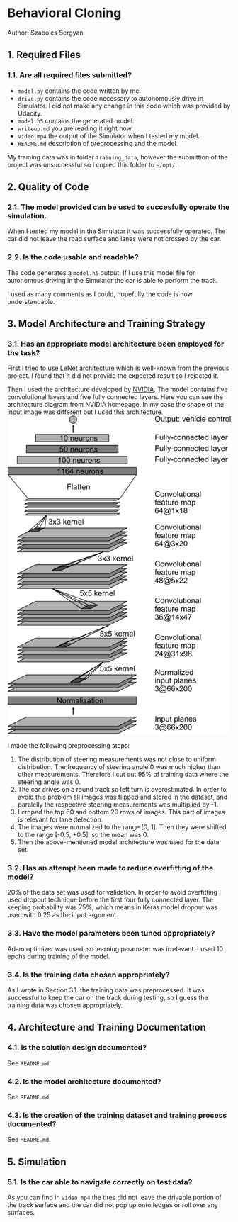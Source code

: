 # **Behavioral Cloning** 

Author: Szabolcs Sergyan

## 1. Required Files

### 1.1. Are all required files submitted?

- ```model.py``` contains the code written by me.
- ```drive.py``` contains the code necessary to autonomously drive in Simulator. I did not make any change in this code which was provided by Udacity.
- ```model.h5``` contains the generated model.
- ```writeup.md``` you are reading it right now.
- ```video.mp4``` the output of the Simulator when I tested my model.
- ```README.md``` description of preprocessing and the model.

My training data was in folder ```training_data```, however the submittion of the project was unsuccessful so I copied this folder to ```~/opt/```.

## 2. Quality of Code

### 2.1. The model provided can be used to succesfully operate the simulation.

When I tested my model in the Simulator it was successfully operated. The car did not leave the road surface and lanes were not crossed by the car.

### 2.2. Is the code usable and readable?

The code generates a ```model.h5``` output. If I use this model file for autonomous driving in the Simulator the car is able to perform the track.

I used as many comments as I could, hopefully the code is now understandable.

## 3. Model Architecture and Training Strategy

### 3.1. Has an appropriate model architecture been employed for the task?

First I tried to use LeNet architecture which is well-known from the previous project. I found that it did not provide the expected result so I rejected it.

Then I used the architecture developed by [NVIDIA](https://developer.nvidia.com/blog/deep-learning-self-driving-cars/). The model contains five convolutional layers and five fully connected layers. Here you can see the architecture diagram from NVIDIA homepage. In my case the shape of the input image was different but I used this architecture. ![Architecture image from NVIDIA homepage](./examples/nvidia-architecture.png)

I made the following preprocessing steps:
1. The distribution of steering measurements was not close to uniform distribution. The frequency of steering angle 0 was much higher than other measurements. Therefore I cut out 95% of training data where the steering angle was 0.
2. The car drives on a round track so left turn is overestimated. In order to avoid this problem all images was flipped and stored in the dataset, and paralelly the respective steering measurements was multiplied by -1.
2. I croped the top 60 and bottom 20 rows of images. This part of images is relevant for lane detection.
3. The images were normalized to the range [0, 1]. Then they were shifted to the range [-0.5, +0.5], so the mean was 0.
4. Then the above-mentioned model architecture was used for the data set.

### 3.2. Has an attempt been made to reduce overfitting of the model?

20% of the data set was used for validation. In order to avoid overfitting I used dropout technique before the first four fully connected layer. The keeping probability was 75%, which means in Keras model dropout was used with 0.25 as the input argument.

### 3.3. Have the model parameters been tuned appropriately?

Adam optimizer was used, so learning parameter was irrelevant. I used 10 epohs during training of the model.

### 3.4. Is the training data chosen appropriately?

As I wrote in Section 3.1. the training data was preprocessed. It was successful to keep the car on the track during testing, so I guess the training data was chosen appropriately.

## 4. Architecture and Training Documentation

### 4.1. Is the solution design documented?

See ```README.md```.

### 4.2. Is the model architecture documented?

See ```README.md```.

### 4.3. Is the creation of the training dataset and training process documented?

See ```README.md```.

## 5. Simulation

### 5.1. Is the car able to navigate correctly on test data?

As you can find in ```video.mp4``` the tires did not leave the drivable portion of the track surface and the car did not pop up onto ledges or roll over any surfaces.